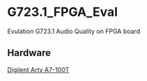 # G723.1_FPGA_Eval
Evulation G723.1 Audio Quality on FPGA board

## Hardware

[Digilent Arty A7-100T](https://digilent.com/shop/arty-a7-artix-7-fpga-development-board/)

